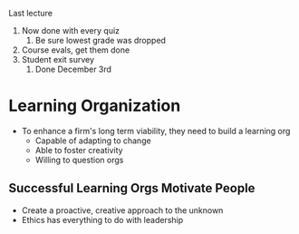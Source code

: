 Last lecture
1. Now done with every quiz
	1. Be sure lowest grade was dropped
2. Course evals, get them done
3. Student exit survey
	1. Done December 3rd

# Learning Organization
- To enhance a firm's long term viability, they need to build a learning org
	- Capable of adapting to change
	- Able to foster creativity
	- Willing to question orgs
## Successful Learning Orgs Motivate People
- Create a proactive, creative approach to the unknown
- Ethics has everything to do with leadership